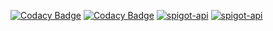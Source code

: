 [![Codacy Badge](https://app.codacy.com/project/badge/Grade/5bc5707682204db49ec1721cc0c5ca43)](https://app.codacy.com/gh/winterhavenmc/WorldManagerLib/dashboard?utm_source=gh&utm_medium=referral&utm_content=&utm_campaign=Badge_grade)
[![Codacy Badge](https://app.codacy.com/project/badge/Coverage/5bc5707682204db49ec1721cc0c5ca43)](https://app.codacy.com/gh/winterhavenmc/WorldManagerLib/dashboard?utm_source=gh&utm_medium=referral&utm_content=&utm_campaign=Badge_coverage)
[![spigot-api](https://badgen.net/static/spigot-api/1.21.4?color=yellow)](https://spigotmc.org)
[![spigot-api](https://badgen.net/static/license/GPLv3)](https://www.gnu.org/licenses/gpl-3.0)
